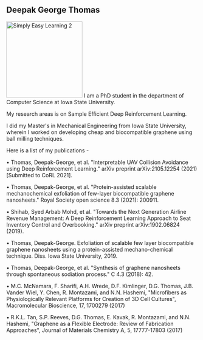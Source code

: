 
## Deepak George Thomas
<img src="https://github.com/Deepakgthomas/dgthomas/blob/gh-pages/chicago_photo.jpg" alt="Simply Easy Learning 2" width="200" height="200">
I am a PhD student in the department of Computer Science at Iowa State University.

My research areas is on Sample Efficient Deep Reinforcement Learning. 

I did my Master's in Mechanical Engineering from Iowa State University, wherein I worked on developing cheap and biocompatible graphene using ball milling techniques.

Here is a list of my publications - 

•	Thomas, Deepak-George, et al. "Interpretable UAV Collision Avoidance using Deep Reinforcement Learning." arXiv preprint arXiv:2105.12254 (2021) [Submitted to CoRL 2021].

•	Thomas, Deepak-George, et al. "Protein-assisted scalable mechanochemical exfoliation of few-layer biocompatible graphene nanosheets." Royal Society open science 8.3 (2021): 200911.

•	Shihab, Syed Arbab Mohd, et al. "Towards the Next Generation Airline Revenue Management: A Deep Reinforcement Learning Approach to Seat Inventory Control and Overbooking." arXiv preprint arXiv:1902.06824 (2019).

•	Thomas, Deepak-George. Exfoliation of scalable few layer biocompatible graphene nanosheets using a protein-assisted mechano-chemical technique. Diss. Iowa State University, 2019.

•	Thomas, Deepak-George, et al. "Synthesis of graphene nanosheets through spontaneous sodiation process." C 4.3 (2018): 42.

•	M.C. McNamara, F. Sharifi, A.H. Wrede, D.F. Kimlinger, D.G. Thomas, J.B. Vander Wiel, Y. Chen, R. Montazami, and N.N. Hashemi, "Microfibers as Physiologically Relevant Platforms for Creation of 3D Cell Cultures", Macromolecular Bioscience, 17, 1700279 (2017)

•	R.K.L. Tan, S.P. Reeves, D.G. Thomas, E. Kavak, R. Montazami, and N.N. Hashemi, "Graphene as a Flexible Electrode: Review of Fabrication Approaches", Journal of Materials Chemistry A, 5, 17777-17803 (2017)
